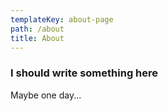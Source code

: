 ```yaml
---
templateKey: about-page
path: /about
title: About
---
```

### I should write something here

Maybe one day...